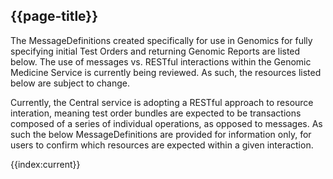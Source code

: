 ## {{page-title}}

The MessageDefinitions created specifically for use in Genomics for fully specifying initial Test Orders and returning Genomic Reports are listed below. The use of messages vs. RESTful interactions within the Genomic Medicine Service is currently being reviewed. As such, the resources listed below are subject to change.

Currently, the Central service is adopting a RESTful approach to resource interation, meaning test order bundles are expected to be transactions composed of a series of individual operations, as opposed to messages. As such the below MessageDefinitions are provided for information only, for users to confirm which resources are expected within a given interaction.

<!--
For the IG Pages associated with these MessageDefinitions, see {{pagelink:Home/FHIRAssets/AllAssets/MessageDefinitions}}

@```
from
	MessageDefinition
select
	name, url, description
order by
  name
```
-->
{{index:current}}